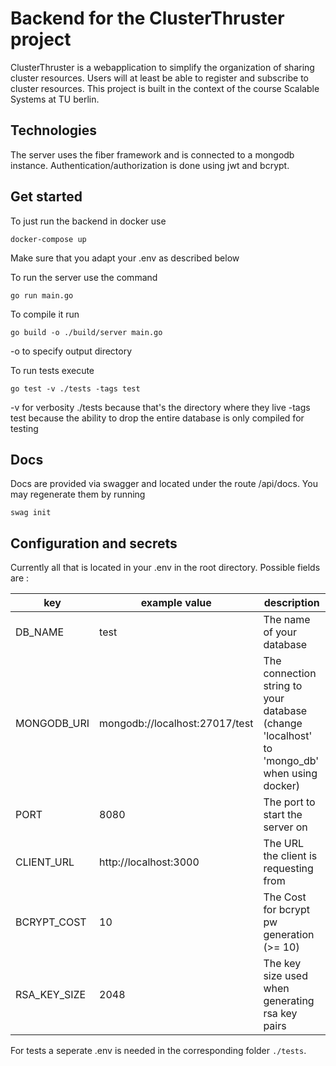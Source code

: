 # Backend for the ClusterThruster project

ClusterThruster is a webapplication to simplify the organization of sharing cluster resources.
Users will at least be able to register and subscribe to cluster resources.
This project is built in the context of the course Scalable Systems at TU berlin.

## Technologies

The server uses the fiber framework and is connected to a mongodb instance.
Authentication/authorization is done using jwt and bcrypt.

## Get started

To just run the backend in docker use
```
docker-compose up
```
Make sure that you adapt your .env as described below

To run the server use the command
```
go run main.go
```

To compile it  run
```
go build -o ./build/server main.go
```
-o to specify output directory

To run tests execute
```
go test -v ./tests -tags test
```
-v for verbosity
./tests because that's the directory where they live
-tags test because the ability to drop the entire database is only compiled for testing

## Docs

Docs are provided via swagger and located under the route /api/docs.
You may regenerate them by running 
```
swag init
```

## Configuration and secrets

Currently all that is located in your .env in the root directory.
Possible fields are :

| key        | example value                    | description                                                                                    |
|------------|----------------------------------|------------------------------------------------------------------------------------------------|
|DB_NAME     | test                             | The name of your database                                                                      |
|MONGODB_URI | mongodb://localhost:27017/test   | The connection string to your database<br/>(change 'localhost' to 'mongo_db' when using docker)|
|PORT        | 8080                             | The port to start the server on                                                                |
|CLIENT_URL  | http://localhost:3000            | The URL the client is requesting from                                                          |
|BCRYPT_COST | 10                               | The Cost for bcrypt pw generation (>= 10)                                                      |
|RSA_KEY_SIZE| 2048                             | The key size used when generating rsa key pairs        |

For tests a seperate .env is needed in the corresponding folder `./tests`.
